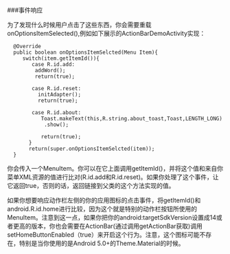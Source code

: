 ###事件响应

为了发现什么时候用户点击了这些东西，你会需要重载onOptionsItemSelected(),例如如下展示的ActionBarDemoActivity实现：

      @Override
      public boolean onOptionsItemSelcted(Menu Item){
         switch(item.getItemId()){
            case R.id.add:
             addWord();          
             return(true);

            case R.id.reset:
              initAdapter();
              return(true);

            case R.id.about:
               Toast.makeText(this,R.string.about_toast,Toast,LENGTH_LONG)
                .show();

               return(true);
           }
           return(super.onOptionsItemSelcted(item));               
      }

你会传入一个MenuItem。你可以在它上面调用getItemId()，并将这个值和来自你菜单XML资源的值进行比对(R.id.add和R.id.reset)。如果你处理了这个事件，让它返回true，否则的话，返回链接到父类的这个方法实现的值。

如果你想要响应动作栏左侧的你的应用图标的点击事件，将getItemId()和android.R.id.home进行比较，因为这个就是特别的动作栏按钮所使用的MenuItem。注意到这一点，如果你把你的android:targetSdkVersion设置成14或者更高的版本，你也会需要在ActionBar(通过调用getActionBar获取)调用setHomeButtonEnabled（true）来开启这个行为。注意，这个图标可能不存在，特别是当你使用的是Android 5.0+的Theme.Material的时候。
